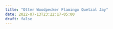 ```yaml
---
title: "Otter Woodpecker Flamingo Quetzal Jay"
date: 2022-07-13T23:22:17-05:00
draft: false
---
```


